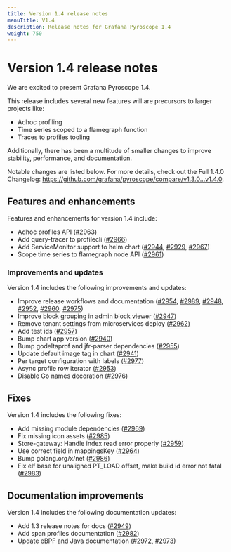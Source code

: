 ```yaml
---
title: Version 1.4 release notes
menuTitle: V1.4
description: Release notes for Grafana Pyroscope 1.4
weight: 750
---
```


# Version 1.4 release notes

We are excited to present Grafana Pyroscope 1.4.

This release includes several new features will are precursors to larger projects like:

* Adhoc profiling
* Time series scoped to a flamegraph function
* Traces to profiles tooling

Additionally, there has been a multitude of smaller changes to improve stability, performance, and documentation.

Notable changes are listed below. For more details, check out the Full 1.4.0 Changelog: https://github.com/grafana/pyroscope/compare/v1.3.0...v1.4.0.

## Features and enhancements

Features and enhancements for version 1.4 include:

* Adhoc profiles API (#2963)
* Add query-tracer to profilecli ([#2966](https://github.com/grafana/pyroscope/pull/2966))
* Add ServiceMonitor support to helm chart ([#2944](https://github.com/grafana/pyroscope/pull/2944), [#2929](https://github.com/grafana/pyroscope/pull/2929), [#2967](https://github.com/grafana/pyroscope/pull/2967))
* Scope time series to flamegraph node API ([#2961](https://github.com/grafana/pyroscope/pull/2961))

### Improvements and updates

Version 1.4 includes the following improvements and updates:

* Improve release workflows and documentation ([#2954](https://github.com/grafana/pyroscope/pull/2954), [#2989](https://github.com/grafana/pyroscope/pull/2989), [#2948](https://github.com/grafana/pyroscope/pull/2948), [#2952](https://github.com/grafana/pyroscope/pull/2952), [#2960](https://github.com/grafana/pyroscope/pull/2960), [#2975](https://github.com/grafana/pyroscope/pull/2975))
* Improve block grouping in admin block viewer ([#2947](https://github.com/grafana/pyroscope/pull/2947))
* Remove tenant settings from microservices deploy ([#2962](https://github.com/grafana/pyroscope/pull/2962))
* Add test ids ([#2957](https://github.com/grafana/pyroscope/pull/2957))
* Bump chart app version ([#2940](https://github.com/grafana/pyroscope/pull/2940))
* Bump godeltaprof and jfr-parser dependencies ([#2955](https://github.com/grafana/pyroscope/pull/2955))
* Update default image tag in chart ([#2941](https://github.com/grafana/pyroscope/pull/2941))
* Per target configuration with labels ([#2977](https://github.com/grafana/pyroscope/pull/2977))
* Async profile row iterator ([#2953](https://github.com/grafana/pyroscope/pull/2953))
* Disable Go names decoration ([#2976](https://github.com/grafana/pyroscope/pull/2976))

## Fixes

Version 1.4 includes the following fixes:

* Add missing module dependencies ([#2969](https://github.com/grafana/pyroscope/pull/2969))
* Fix missing icon assets ([#2985](https://github.com/grafana/pyroscope/pull/2985))
* Store-gateway: Handle index read error properly ([#2959](https://github.com/grafana/pyroscope/pull/2959))
* Use correct field in mappingsKey ([#2964](https://github.com/grafana/pyroscope/pull/2964))
* Bump golang.org/x/net ([#2986](https://github.com/grafana/pyroscope/pull/2986))
* Fix elf base for unaligned PT_LOAD offset, make build id error not fatal ([#2983](https://github.com/grafana/pyroscope/pull/2983))

## Documentation improvements

Version 1.4 includes the following documentation updates:

* Add 1.3 release notes for docs ([#2949](https://github.com/grafana/pyroscope/pull/2949))
* Add span profiles documentation ([#2982](https://github.com/grafana/pyroscope/pull/2982))
* Update eBPF and Java documentation ([#2972](https://github.com/grafana/pyroscope/pull/2972), [#2973](https://github.com/grafana/pyroscope/pull/2973))
